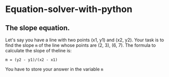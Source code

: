 # Equation-solver-with-python

## The slope equation. 

Let's say you have a line with two points (x1, y1) and (x2, y2). Your task is to find the slope `m` of the line whose points are (2, 3), (6, 7). The formula to calculate the slope of theline is: 


`m = (y2 - y1)/(x2 - x1)`


You have to store your answer in the variable `m`
